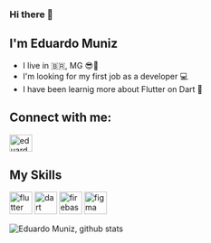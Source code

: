 ### Hi there 👋
## I'm Eduardo Muniz
- I live in :brazil:, MG :sunglasses::cheese:
- I'm looking for my first job as a developer :computer:
- I have been learnig more about Flutter on Dart :sparkling_heart:

## Connect with me:
<a href=https://www.linkedin.com/in/eduardohrmuniz/ target="_blank">
<img align="center" alt="eduardo-linkedin" height="30" width="40" src=https://cdn.jsdelivr.net/gh/devicons/devicon/icons/linkedin/linkedin-original.svg style="max-width:100%;">
</a>

## My Skills
<img src="https://cdn.jsdelivr.net/gh/devicons/devicon/icons/flutter/flutter-original.svg" alt="flutter" width="40" height="40" style="max-width:100%;"></img>
<img src="https://cdn.jsdelivr.net/gh/devicons/devicon/icons/dart/dart-original.svg" alt="dart" width="40" height="40" style="max-width:100%;"></img>
<img src="https://cdn.jsdelivr.net/gh/devicons/devicon/icons/firebase/firebase-plain.svg" alt="firebase" width="40" height="40" style="max-width:100%;"></img>
<img src="https://cdn.jsdelivr.net/gh/devicons/devicon/icons/figma/figma-original.svg" alt="figma" width="40" height="40" style="max-width:100%;"></img>

![Eduardo Muniz, github stats](https://github-readme-stats.vercel.app/api?username=eduardohr-muniz&show_icons=true&count_private=true&theme=radical)


<!--
**eduardohr-muniz/eduardohr-muniz** is a ✨ _special_ ✨ repository because its `README.md` (this file) appears on your GitHub profile.

Here are some ideas to get you started:

- 🔭 I’m currently working on ...
- 🌱 I’m currently learning ...
- 👯 I’m looking to collaborate on ...
- 🤔 I’m looking for help with ...
- 💬 Ask me about ...
- 📫 How to reach me: ...
- 😄 Pronouns: ...
- ⚡ Fun fact: ...
-->

